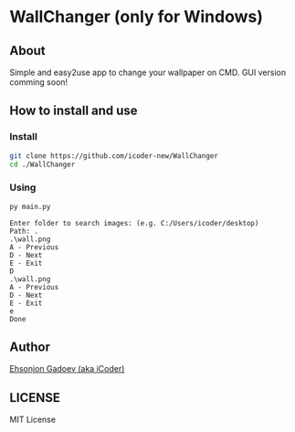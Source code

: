 # WallChanger (only for Windows)

## About
Simple and easy2use app to change your wallpaper on CMD. GUI version comming soon!

## How to install and use

### Install
```bash
git clone https://github.com/icoder-new/WallChanger
cd ./WallChanger
```

### Using
```bash
py main.py
```
```text
Enter folder to search images: (e.g. C:/Users/icoder/desktop)
Path: .
.\wall.png
A - Previous
D - Next
E - Exit
D
.\wall.png
A - Previous
D - Next
E - Exit
e
Done

```
## Author
[Ehsonjon Gadoev (aka iCoder)](https://github.io/icoder-new)

## LICENSE
MIT License
